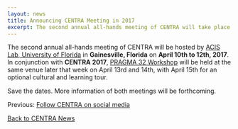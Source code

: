 ```yaml
---
layout: news
title: Announcing CENTRA Meeting in 2017 
excerpt: The second annual all-hands meeting of CENTRA will take place in Gainesville, Florida on April 10th to 12th, 2017.
---
```

The second annual all-hands meeting of CENTRA will be hosted by [ACIS Lab, University of Florida](https://www.acis.ufl.edu/) in <strong>Gainesville, Florida</strong> on <strong>April 10th to 12th, 2017</strong>. In conjunction with <strong>CENTRA 2017</strong>, [PRAGMA 32 Workshop](http://www.pragma-grid.net/workshops.php) will be held at the same venue later that week on April 13rd and 14th, with April 15th for an optional cultural and learning tour.

Save the dates. More information of both meetings will be forthcoming. 



Previous: [Follow CENTRA on social media](http://www.globalcentra.org/news/2016-06-12-socialmedia.html)

[Back to CENTRA News](http://www.globalcentra.org/news/)
